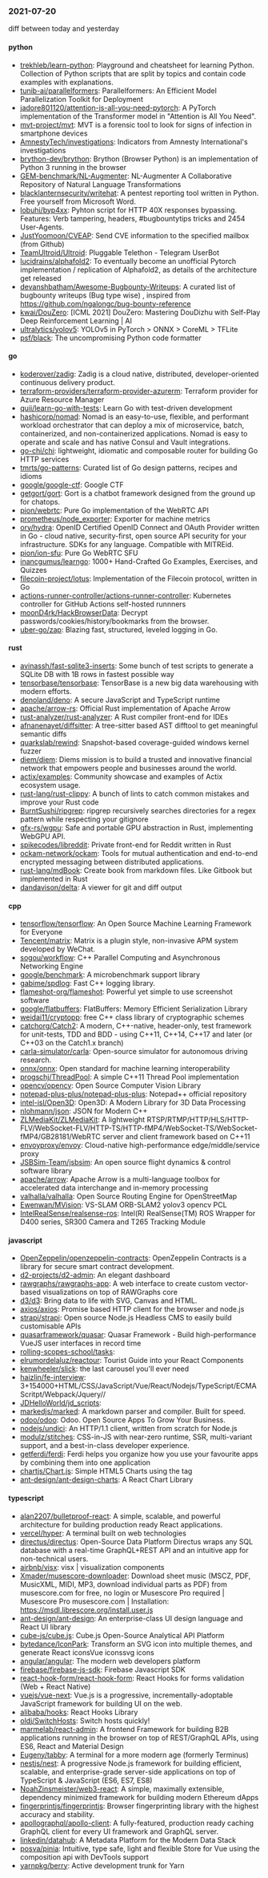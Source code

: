 ### 2021-07-20
diff between today and yesterday

#### python
* [trekhleb/learn-python](https://github.com/trekhleb/learn-python):  Playground and cheatsheet for learning Python. Collection of Python scripts that are split by topics and contain code examples with explanations.
* [tunib-ai/parallelformers](https://github.com/tunib-ai/parallelformers): Parallelformers: An Efficient Model Parallelization Toolkit for Deployment
* [jadore801120/attention-is-all-you-need-pytorch](https://github.com/jadore801120/attention-is-all-you-need-pytorch): A PyTorch implementation of the Transformer model in "Attention is All You Need".
* [mvt-project/mvt](https://github.com/mvt-project/mvt): MVT is a forensic tool to look for signs of infection in smartphone devices
* [AmnestyTech/investigations](https://github.com/AmnestyTech/investigations): Indicators from Amnesty International's investigations
* [brython-dev/brython](https://github.com/brython-dev/brython): Brython (Browser Python) is an implementation of Python 3 running in the browser
* [GEM-benchmark/NL-Augmenter](https://github.com/GEM-benchmark/NL-Augmenter): NL-Augmenter    A Collaborative Repository of Natural Language Transformations
* [blacklanternsecurity/writehat](https://github.com/blacklanternsecurity/writehat): A pentest reporting tool written in Python. Free yourself from Microsoft Word.
* [lobuhi/byp4xx](https://github.com/lobuhi/byp4xx): Pyhton script for HTTP 40X responses bypassing. Features: Verb tampering, headers, #bugbountytips tricks and 2454 User-Agents.
* [JustYoomoon/CVEAP](https://github.com/JustYoomoon/CVEAP): Send CVE information to the specified mailbox (from Github)
* [TeamUltroid/Ultroid](https://github.com/TeamUltroid/Ultroid): Pluggable Telethon - Telegram UserBot
* [lucidrains/alphafold2](https://github.com/lucidrains/alphafold2): To eventually become an unofficial Pytorch implementation / replication of Alphafold2, as details of the architecture get released
* [devanshbatham/Awesome-Bugbounty-Writeups](https://github.com/devanshbatham/Awesome-Bugbounty-Writeups): A curated list of bugbounty writeups (Bug type wise) , inspired from https://github.com/ngalongc/bug-bounty-reference
* [kwai/DouZero](https://github.com/kwai/DouZero): [ICML 2021] DouZero: Mastering DouDizhu with Self-Play Deep Reinforcement Learning | AI
* [ultralytics/yolov5](https://github.com/ultralytics/yolov5): YOLOv5  in PyTorch > ONNX > CoreML > TFLite
* [psf/black](https://github.com/psf/black): The uncompromising Python code formatter

#### go
* [koderover/zadig](https://github.com/koderover/zadig): Zadig is a cloud native, distributed, developer-oriented continuous delivery product.
* [terraform-providers/terraform-provider-azurerm](https://github.com/terraform-providers/terraform-provider-azurerm): Terraform provider for Azure Resource Manager
* [quii/learn-go-with-tests](https://github.com/quii/learn-go-with-tests): Learn Go with test-driven development
* [hashicorp/nomad](https://github.com/hashicorp/nomad): Nomad is an easy-to-use, flexible, and performant workload orchestrator that can deploy a mix of microservice, batch, containerized, and non-containerized applications. Nomad is easy to operate and scale and has native Consul and Vault integrations.
* [go-chi/chi](https://github.com/go-chi/chi): lightweight, idiomatic and composable router for building Go HTTP services
* [tmrts/go-patterns](https://github.com/tmrts/go-patterns): Curated list of Go design patterns, recipes and idioms
* [google/google-ctf](https://github.com/google/google-ctf): Google CTF
* [getgort/gort](https://github.com/getgort/gort): Gort is a chatbot framework designed from the ground up for chatops.
* [pion/webrtc](https://github.com/pion/webrtc): Pure Go implementation of the WebRTC API
* [prometheus/node_exporter](https://github.com/prometheus/node_exporter): Exporter for machine metrics
* [ory/hydra](https://github.com/ory/hydra): OpenID Certified OpenID Connect and OAuth Provider written in Go - cloud native, security-first, open source API security for your infrastructure. SDKs for any language. Compatible with MITREid.
* [pion/ion-sfu](https://github.com/pion/ion-sfu): Pure Go WebRTC SFU
* [inancgumus/learngo](https://github.com/inancgumus/learngo): 1000+ Hand-Crafted Go Examples, Exercises, and Quizzes
* [filecoin-project/lotus](https://github.com/filecoin-project/lotus): Implementation of the Filecoin protocol, written in Go
* [actions-runner-controller/actions-runner-controller](https://github.com/actions-runner-controller/actions-runner-controller): Kubernetes controller for GitHub Actions self-hosted runnners
* [moonD4rk/HackBrowserData](https://github.com/moonD4rk/HackBrowserData): Decrypt passwords/cookies/history/bookmarks from the browser. 
* [uber-go/zap](https://github.com/uber-go/zap): Blazing fast, structured, leveled logging in Go.

#### rust
* [avinassh/fast-sqlite3-inserts](https://github.com/avinassh/fast-sqlite3-inserts): Some bunch of test scripts to generate a SQLite DB with 1B rows in fastest possible way
* [tensorbase/tensorbase](https://github.com/tensorbase/tensorbase): TensorBase is a new big data warehousing with modern efforts.
* [denoland/deno](https://github.com/denoland/deno): A secure JavaScript and TypeScript runtime
* [apache/arrow-rs](https://github.com/apache/arrow-rs): Official Rust implementation of Apache Arrow
* [rust-analyzer/rust-analyzer](https://github.com/rust-analyzer/rust-analyzer): A Rust compiler front-end for IDEs
* [afnanenayet/diffsitter](https://github.com/afnanenayet/diffsitter): A tree-sitter based AST difftool to get meaningful semantic diffs
* [quarkslab/rewind](https://github.com/quarkslab/rewind): Snapshot-based coverage-guided windows kernel fuzzer
* [diem/diem](https://github.com/diem/diem): Diems mission is to build a trusted and innovative financial network that empowers people and businesses around the world.
* [actix/examples](https://github.com/actix/examples): Community showcase and examples of Actix ecosystem usage.
* [rust-lang/rust-clippy](https://github.com/rust-lang/rust-clippy): A bunch of lints to catch common mistakes and improve your Rust code
* [BurntSushi/ripgrep](https://github.com/BurntSushi/ripgrep): ripgrep recursively searches directories for a regex pattern while respecting your gitignore
* [gfx-rs/wgpu](https://github.com/gfx-rs/wgpu): Safe and portable GPU abstraction in Rust, implementing WebGPU API.
* [spikecodes/libreddit](https://github.com/spikecodes/libreddit): Private front-end for Reddit written in Rust
* [ockam-network/ockam](https://github.com/ockam-network/ockam): Tools for mutual authentication and end-to-end encrypted messaging between distributed applications.
* [rust-lang/mdBook](https://github.com/rust-lang/mdBook): Create book from markdown files. Like Gitbook but implemented in Rust
* [dandavison/delta](https://github.com/dandavison/delta): A viewer for git and diff output

#### cpp
* [tensorflow/tensorflow](https://github.com/tensorflow/tensorflow): An Open Source Machine Learning Framework for Everyone
* [Tencent/matrix](https://github.com/Tencent/matrix): Matrix is a plugin style, non-invasive APM system developed by WeChat.
* [sogou/workflow](https://github.com/sogou/workflow): C++ Parallel Computing and Asynchronous Networking Engine
* [google/benchmark](https://github.com/google/benchmark): A microbenchmark support library
* [gabime/spdlog](https://github.com/gabime/spdlog): Fast C++ logging library.
* [flameshot-org/flameshot](https://github.com/flameshot-org/flameshot): Powerful yet simple to use screenshot software  
* [google/flatbuffers](https://github.com/google/flatbuffers): FlatBuffers: Memory Efficient Serialization Library
* [weidai11/cryptopp](https://github.com/weidai11/cryptopp): free C++ class library of cryptographic schemes
* [catchorg/Catch2](https://github.com/catchorg/Catch2): A modern, C++-native, header-only, test framework for unit-tests, TDD and BDD - using C++11, C++14, C++17 and later (or C++03 on the Catch1.x branch)
* [carla-simulator/carla](https://github.com/carla-simulator/carla): Open-source simulator for autonomous driving research.
* [onnx/onnx](https://github.com/onnx/onnx): Open standard for machine learning interoperability
* [progschj/ThreadPool](https://github.com/progschj/ThreadPool): A simple C++11 Thread Pool implementation
* [opencv/opencv](https://github.com/opencv/opencv): Open Source Computer Vision Library
* [notepad-plus-plus/notepad-plus-plus](https://github.com/notepad-plus-plus/notepad-plus-plus): Notepad++ official repository
* [intel-isl/Open3D](https://github.com/intel-isl/Open3D): Open3D: A Modern Library for 3D Data Processing
* [nlohmann/json](https://github.com/nlohmann/json): JSON for Modern C++
* [ZLMediaKit/ZLMediaKit](https://github.com/ZLMediaKit/ZLMediaKit): A lightweight RTSP/RTMP/HTTP/HLS/HTTP-FLV/WebSocket-FLV/HTTP-TS/HTTP-fMP4/WebSocket-TS/WebSocket-fMP4/GB28181/WebRTC server and client framework based on C++11
* [envoyproxy/envoy](https://github.com/envoyproxy/envoy): Cloud-native high-performance edge/middle/service proxy
* [JSBSim-Team/jsbsim](https://github.com/JSBSim-Team/jsbsim): An open source flight dynamics & control software library
* [apache/arrow](https://github.com/apache/arrow): Apache Arrow is a multi-language toolbox for accelerated data interchange and in-memory processing
* [valhalla/valhalla](https://github.com/valhalla/valhalla): Open Source Routing Engine for OpenStreetMap
* [Ewenwan/MVision](https://github.com/Ewenwan/MVision):   VS-SLAM ORB-SLAM2  yolov3  opencv PCL  
* [IntelRealSense/realsense-ros](https://github.com/IntelRealSense/realsense-ros): Intel(R) RealSense(TM) ROS Wrapper for D400 series, SR300 Camera and T265 Tracking Module

#### javascript
* [OpenZeppelin/openzeppelin-contracts](https://github.com/OpenZeppelin/openzeppelin-contracts): OpenZeppelin Contracts is a library for secure smart contract development.
* [d2-projects/d2-admin](https://github.com/d2-projects/d2-admin): An elegant dashboard
* [rawgraphs/rawgraphs-app](https://github.com/rawgraphs/rawgraphs-app): A web interface to create custom vector-based visualizations on top of RAWGraphs core
* [d3/d3](https://github.com/d3/d3): Bring data to life with SVG, Canvas and HTML. 
* [axios/axios](https://github.com/axios/axios): Promise based HTTP client for the browser and node.js
* [strapi/strapi](https://github.com/strapi/strapi):  Open source Node.js Headless CMS to easily build customisable APIs
* [quasarframework/quasar](https://github.com/quasarframework/quasar): Quasar Framework - Build high-performance VueJS user interfaces in record time
* [rolling-scopes-school/tasks](https://github.com/rolling-scopes-school/tasks): 
* [elrumordelaluz/reactour](https://github.com/elrumordelaluz/reactour): Tourist Guide into your React Components
* [kenwheeler/slick](https://github.com/kenwheeler/slick): the last carousel you'll ever need
* [haizlin/fe-interview](https://github.com/haizlin/fe-interview):  3+154000+HTML/CSS/JavaScript/Vue/React/Nodejs/TypeScript/ECMAScritpt/Webpack/Jquery//
* [JDHelloWorld/jd_scripts](https://github.com/JDHelloWorld/jd_scripts): 
* [markedjs/marked](https://github.com/markedjs/marked): A markdown parser and compiler. Built for speed.
* [odoo/odoo](https://github.com/odoo/odoo): Odoo. Open Source Apps To Grow Your Business.
* [nodejs/undici](https://github.com/nodejs/undici): An HTTP/1.1 client, written from scratch for Node.js
* [modulz/stitches](https://github.com/modulz/stitches): CSS-in-JS with near-zero runtime, SSR, multi-variant support, and a best-in-class developer experience.
* [getferdi/ferdi](https://github.com/getferdi/ferdi):  Ferdi helps you organize how you use your favourite apps by combining them into one application
* [chartjs/Chart.js](https://github.com/chartjs/Chart.js): Simple HTML5 Charts using the <canvas> tag
* [ant-design/ant-design-charts](https://github.com/ant-design/ant-design-charts): A React Chart Library

#### typescript
* [alan2207/bulletproof-react](https://github.com/alan2207/bulletproof-react):   A simple, scalable, and powerful architecture for building production ready React applications.
* [vercel/hyper](https://github.com/vercel/hyper): A terminal built on web technologies
* [directus/directus](https://github.com/directus/directus): Open-Source Data Platform   Directus wraps any SQL database with a real-time GraphQL+REST API and an intuitive app for non-technical users.
* [airbnb/visx](https://github.com/airbnb/visx):  visx | visualization components
* [Xmader/musescore-downloader](https://github.com/Xmader/musescore-downloader): Download sheet music (MSCZ, PDF, MusicXML, MIDI, MP3, download individual parts as PDF) from musescore.com for free, no login or Musescore Pro required |  Musescore Pro musescore.com  | Installation: https://msdl.librescore.org/install.user.js
* [ant-design/ant-design](https://github.com/ant-design/ant-design): An enterprise-class UI design language and React UI library
* [cube-js/cube.js](https://github.com/cube-js/cube.js):  Cube.js  Open-Source Analytical API Platform
* [bytedance/IconPark](https://github.com/bytedance/IconPark): Transform an SVG icon into multiple themes, and generate React iconsVue iconssvg icons
* [angular/angular](https://github.com/angular/angular): The modern web developers platform
* [firebase/firebase-js-sdk](https://github.com/firebase/firebase-js-sdk): Firebase Javascript SDK
* [react-hook-form/react-hook-form](https://github.com/react-hook-form/react-hook-form):  React Hooks for forms validation (Web + React Native)
* [vuejs/vue-next](https://github.com/vuejs/vue-next):  Vue.js is a progressive, incrementally-adoptable JavaScript framework for building UI on the web.
* [alibaba/hooks](https://github.com/alibaba/hooks): React Hooks Library
* [oldj/SwitchHosts](https://github.com/oldj/SwitchHosts): Switch hosts quickly!
* [marmelab/react-admin](https://github.com/marmelab/react-admin): A frontend Framework for building B2B applications running in the browser on top of REST/GraphQL APIs, using ES6, React and Material Design
* [Eugeny/tabby](https://github.com/Eugeny/tabby): A terminal for a more modern age (formerly Terminus)
* [nestjs/nest](https://github.com/nestjs/nest): A progressive Node.js framework for building efficient, scalable, and enterprise-grade server-side applications on top of TypeScript & JavaScript (ES6, ES7, ES8) 
* [NoahZinsmeister/web3-react](https://github.com/NoahZinsmeister/web3-react):  A simple, maximally extensible, dependency minimized framework for building modern Ethereum dApps
* [fingerprintjs/fingerprintjs](https://github.com/fingerprintjs/fingerprintjs): Browser fingerprinting library with the highest accuracy and stability.
* [apollographql/apollo-client](https://github.com/apollographql/apollo-client):  A fully-featured, production ready caching GraphQL client for every UI framework and GraphQL server.
* [linkedin/datahub](https://github.com/linkedin/datahub): A Metadata Platform for the Modern Data Stack
* [posva/pinia](https://github.com/posva/pinia):  Intuitive, type safe, light and flexible Store for Vue using the composition api with DevTools support
* [yarnpkg/berry](https://github.com/yarnpkg/berry):  Active development trunk for Yarn 

